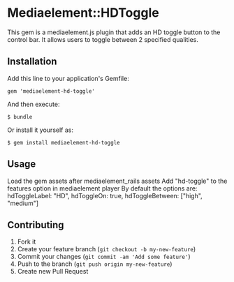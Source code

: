 # Mediaelement::HDToggle

This gem is a mediaelement.js plugin that adds an HD toggle button to the control bar. It allows users to toggle between 2 specified qualities. 

## Installation

Add this line to your application's Gemfile:

    gem 'mediaelement-hd-toggle'

And then execute:

    $ bundle

Or install it yourself as:

    $ gem install mediaelement-hd-toggle

## Usage

Load the gem assets after mediaelement_rails assets
Add "hd-toggle" to the features option in mediaelement player
By default the options are:
  hdToggleLabel: "HD",
  hdToggleOn: true,
  hdToggleBetween: ["high", "medium"]


## Contributing

1. Fork it
2. Create your feature branch (`git checkout -b my-new-feature`)
3. Commit your changes (`git commit -am 'Add some feature'`)
4. Push to the branch (`git push origin my-new-feature`)
5. Create new Pull Request
